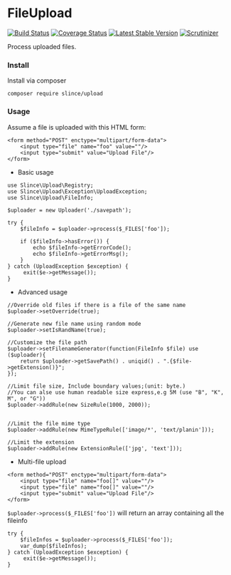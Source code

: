 # FileUpload

[![Build Status](https://img.shields.io/travis/slince/upload/master.svg?style=flat-square)](https://travis-ci.org/slince/upload)
[![Coverage Status](https://img.shields.io/codecov/c/github/slince/upload.svg?style=flat-square)](https://codecov.io/github/slince/upload)
[![Latest Stable Version](https://img.shields.io/packagist/v/slince/upload.svg?style=flat-square&label=stable)](https://packagist.org/packages/slince/upload)
[![Scrutinizer](https://img.shields.io/scrutinizer/g/slince/upload.svg?style=flat-square)](https://scrutinizer-ci.com/g/slince/upload/?branch=master)

Process uploaded files.

### Install

Install via composer

```
composer require slince/upload
```

### Usage

Assume a file is uploaded with this HTML form:

```
<form method="POST" enctype="multipart/form-data">
    <input type="file" name="foo" value=""/>
    <input type="submit" value="Upload File"/>
</form>
```

- Basic usage
```
use Slince\Upload\Registry;
use Slince\Upload\Exception\UploadException;
use Slince\Upload\FileInfo;

$uploader = new Uploader('./savepath');

try {
    $fileInfo = $uploader->process($_FILES['foo']);
    
    if ($fileInfo->hasError()) {
        echo $fileInfo->getErrorCode();
        echo $fileInfo->getErrorMsg();
    }
} catch (UploadException $exception) {
     exit($e->getMessage());
}

```

- Advanced usage

```
//Override old files if there is a file of the same name  
$uploader->setOverride(true);

//Generate new file name using random mode
$uploader->setIsRandName(true);

//Customize the file path
$uploader->setFilenameGenerator(function(FileInfo $file) use ($uploader){
    return $uploader->getSavePath() . uniqid() . ".{$file->getExtension()}";
});

//Limit file size, Include boundary values;(unit: byte.) 
//You can alse use human readable size express,e.g 5M (use "B", "K", M", or "G"))
$uploader->addRule(new SizeRule(1000, 2000));


//Limit the file mime type
$uploader->addRule(new MimeTypeRule(['image/*', 'text/planin']));

//Limit the extension
$uploader->addRule(new ExtensionRule(['jpg', 'text']));
```

- Multi-file upload  

```
<form method="POST" enctype="multipart/form-data">
    <input type="file" name="foo[]" value=""/>
    <input type="file" name="foo[]" value=""/>
    <input type="submit" value="Upload File"/>
</form>
```
`$uploader->process($_FILES['foo'])` will return an array containing all the fileinfo

```
try {
    $fileInfos = $uploader->process($_FILES['foo']);
    var_dump($fileInfos);
} catch (UploadException $exception) {
     exit($e->getMessage());
}
```